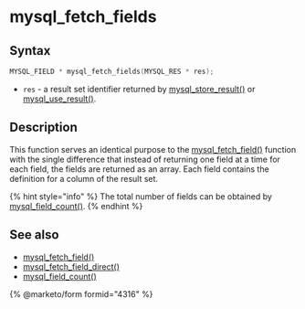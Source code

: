 # mysql\_fetch\_fields

## Syntax

```c
MYSQL_FIELD * mysql_fetch_fields(MYSQL_RES * res);
```

* `res` - a result set identifier returned by [mysql\_store\_result()](mysql_store_result.md) or [mysql\_use\_result()](mysql_use_result.md).

## Description

This function serves an identical purpose to the [mysql\_fetch\_field()](mysql_fetch_field.md) function with the single difference that instead of returning one field at a time for each field, the fields are returned as an array. Each field contains the definition for a column of the result set.

{% hint style="info" %}
The total number of fields can be obtained by [mysql\_field\_count()](mysql_field_count.md).
{% endhint %}

## See also

* [mysql\_fetch\_field()](mysql_fetch_field.md)
* [mysql\_fetch\_field\_direct()](mysql_fetch_field_direct.md)
* [mysql\_field\_count()](mysql_field_count.md)

{% @marketo/form formid="4316" %}
